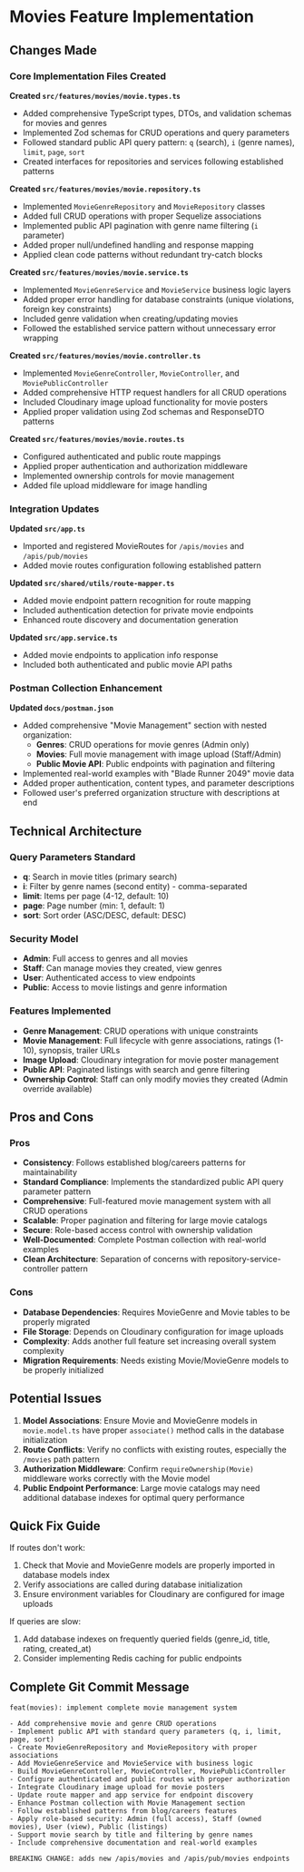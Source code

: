 # Movies Feature Implementation

## Changes Made

### Core Implementation Files Created

**Created `src/features/movies/movie.types.ts`**

- Added comprehensive TypeScript types, DTOs, and validation schemas for movies and genres
- Implemented Zod schemas for CRUD operations and query parameters
- Followed standard public API query pattern: `q` (search), `i` (genre names), `limit`, `page`, `sort`
- Created interfaces for repositories and services following established patterns

**Created `src/features/movies/movie.repository.ts`**

- Implemented `MovieGenreRepository` and `MovieRepository` classes
- Added full CRUD operations with proper Sequelize associations
- Implemented public API pagination with genre name filtering (`i` parameter)
- Added proper null/undefined handling and response mapping
- Applied clean code patterns without redundant try-catch blocks

**Created `src/features/movies/movie.service.ts`**

- Implemented `MovieGenreService` and `MovieService` business logic layers
- Added proper error handling for database constraints (unique violations, foreign key constraints)
- Included genre validation when creating/updating movies
- Followed the established service pattern without unnecessary error wrapping

**Created `src/features/movies/movie.controller.ts`**

- Implemented `MovieGenreController`, `MovieController`, and `MoviePublicController`
- Added comprehensive HTTP request handlers for all CRUD operations
- Included Cloudinary image upload functionality for movie posters
- Applied proper validation using Zod schemas and ResponseDTO patterns

**Created `src/features/movies/movie.routes.ts`**

- Configured authenticated and public route mappings
- Applied proper authentication and authorization middleware
- Implemented ownership controls for movie management
- Added file upload middleware for image handling

### Integration Updates

**Updated `src/app.ts`**

- Imported and registered MovieRoutes for `/apis/movies` and `/apis/pub/movies`
- Added movie routes configuration following established pattern

**Updated `src/shared/utils/route-mapper.ts`**

- Added movie endpoint pattern recognition for route mapping
- Included authentication detection for private movie endpoints
- Enhanced route discovery and documentation generation

**Updated `src/app.service.ts`**

- Added movie endpoints to application info response
- Included both authenticated and public movie API paths

### Postman Collection Enhancement

**Updated `docs/postman.json`**

- Added comprehensive "Movie Management" section with nested organization:
  - **Genres**: CRUD operations for movie genres (Admin only)
  - **Movies**: Full movie management with image upload (Staff/Admin)
  - **Public Movie API**: Public endpoints with pagination and filtering
- Implemented real-world examples with "Blade Runner 2049" movie data
- Added proper authentication, content types, and parameter descriptions
- Followed user's preferred organization structure with descriptions at end

## Technical Architecture

### Query Parameters Standard

- **q**: Search in movie titles (primary search)
- **i**: Filter by genre names (second entity) - comma-separated
- **limit**: Items per page (4-12, default: 10)
- **page**: Page number (min: 1, default: 1)
- **sort**: Sort order (ASC/DESC, default: DESC)

### Security Model

- **Admin**: Full access to genres and all movies
- **Staff**: Can manage movies they created, view genres
- **User**: Authenticated access to view endpoints
- **Public**: Access to movie listings and genre information

### Features Implemented

- **Genre Management**: CRUD operations with unique constraints
- **Movie Management**: Full lifecycle with genre associations, ratings (1-10), synopsis, trailer URLs
- **Image Upload**: Cloudinary integration for movie poster management
- **Public API**: Paginated listings with search and genre filtering
- **Ownership Control**: Staff can only modify movies they created (Admin override available)

## Pros and Cons

### Pros

- **Consistency**: Follows established blog/careers patterns for maintainability
- **Standard Compliance**: Implements the standardized public API query parameter pattern
- **Comprehensive**: Full-featured movie management system with all CRUD operations
- **Scalable**: Proper pagination and filtering for large movie catalogs
- **Secure**: Role-based access control with ownership validation
- **Well-Documented**: Complete Postman collection with real-world examples
- **Clean Architecture**: Separation of concerns with repository-service-controller pattern

### Cons

- **Database Dependencies**: Requires MovieGenre and Movie tables to be properly migrated
- **File Storage**: Depends on Cloudinary configuration for image uploads
- **Complexity**: Adds another full feature set increasing overall system complexity
- **Migration Requirements**: Needs existing Movie/MovieGenre models to be properly initialized

## Potential Issues

1. **Model Associations**: Ensure Movie and MovieGenre models in `movie.model.ts` have proper `associate()` method calls in the database initialization
2. **Route Conflicts**: Verify no conflicts with existing routes, especially the `/movies` path pattern
3. **Authorization Middleware**: Confirm `requireOwnership(Movie)` middleware works correctly with the Movie model
4. **Public Endpoint Performance**: Large movie catalogs may need additional database indexes for optimal query performance

## Quick Fix Guide

If routes don't work:

1. Check that Movie and MovieGenre models are properly imported in database models index
2. Verify associations are called during database initialization
3. Ensure environment variables for Cloudinary are configured for image uploads

If queries are slow:

1. Add database indexes on frequently queried fields (genre_id, title, rating, created_at)
2. Consider implementing Redis caching for public endpoints

## Complete Git Commit Message

```
feat(movies): implement complete movie management system

- Add comprehensive movie and genre CRUD operations
- Implement public API with standard query parameters (q, i, limit, page, sort)
- Create MovieGenreRepository and MovieRepository with proper associations
- Add MovieGenreService and MovieService with business logic
- Build MovieGenreController, MovieController, MoviePublicController
- Configure authenticated and public routes with proper authorization
- Integrate Cloudinary image upload for movie posters
- Update route mapper and app service for endpoint discovery
- Enhance Postman collection with Movie Management section
- Follow established patterns from blog/careers features
- Apply role-based security: Admin (full access), Staff (owned movies), User (view), Public (listings)
- Support movie search by title and filtering by genre names
- Include comprehensive documentation and real-world examples

BREAKING CHANGE: adds new /apis/movies and /apis/pub/movies endpoints
```
